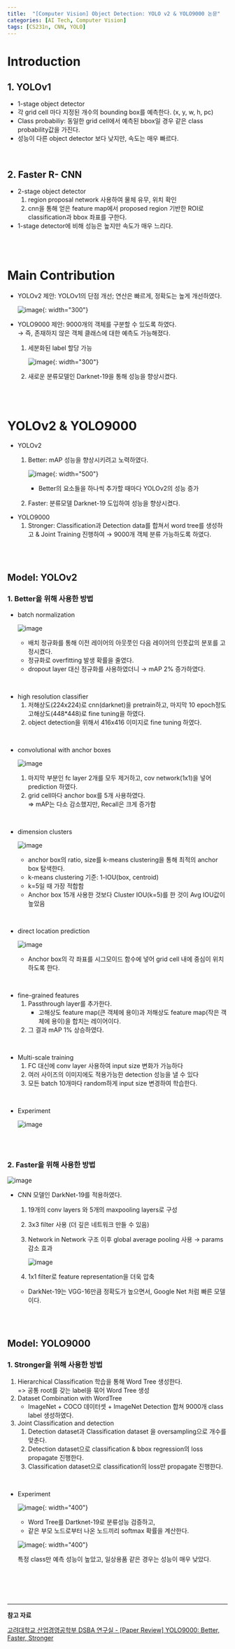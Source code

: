 ```yaml
---
title:  "[Computer Vision] Object Detection: YOLO v2 & YOLO9000 논문"
categories: [AI Tech, Computer Vision]
tags: [CS231n, CNN, YOLO]
---   
```

# Introduction

## 1. YOLOv1
- 1-stage object detector
- 각 grid cell 마다 지정된 개수의 bounding box를 예측한다. (x, y, w, h, pc)
- Class probabiliy: 동일한 grid cell에서 예측된 bbox일 경우 같은 class probability값을 가진다.
- 성능이 다른 object detector 보다 낮지만, 속도는 매우 빠르다.

<br>

## 2. Faster R- CNN
- 2-stage object detector
    1. region proposal network 사용하여 물체 유무, 위치 확인
    2. cnn을 통해 얻은 feature map에서 proposed region 기반한 ROI로 classification과 bbox 좌표를 구한다.
- 1-stage detector에 비해 성능은 높지만 속도가 매우 느리다.

<br>
<br>

# Main Contribution
- YOLOv2 제안: YOLOv1의 단점 개선; 연산은 빠르게, 정확도는 높게 개선하였다.

    ![image](https://user-images.githubusercontent.com/89712324/221517262-0b23b90d-56eb-4725-8492-7fdd66371d1a.png){: width="300"}

- YOLO9000 제안: 9000개의 객체를 구분할 수 있도록 하였다.  
    → 즉, 존재하지 않은 객체 클래스에 대한 예측도 가능해졌다.

  1. 세분화된 label 할당 가능
      
      ![image](https://user-images.githubusercontent.com/89712324/221517302-4afac7d1-8474-4695-8054-2e0927b5cfba.png){: width="300"}
      
  2. 새로운 분류모델인 Darknet-19을 통해 성능을 향상시켰다.

<br>
<br>

# YOLOv2 & YOLO9000
- YOLOv2
    1. Better: mAP 성능을 향상시키려고 노력하였다.
        
        ![image](https://user-images.githubusercontent.com/89712324/221517329-ebe31711-5440-45ab-a213-b6e90310b74b.png){: width="500"}
        
        - Better의 요소들을 하나씩 추가할 때마다 YOLOv2의 성능 증가
    2. Faster: 분류모델 Darknet-19 도입하여 성능을 향상시켰다.
- YOLO9000
    1. Stronger: Classification과 Detection data를 합쳐서 word tree를 생성하고 & Joint Training 진행하여 → 9000개 객체 분류 가능하도록 하였다.

<br>
<br>

## Model: YOLOv2

### 1. Better을 위해 사용한 방법
- batch normalization
  
  ![image](https://user-images.githubusercontent.com/89712324/221517376-900dfa97-306d-41ae-a433-cd81d12a16d6.png)
  
  - 배치 정규화를 통해 이전 레이어의 아웃풋인 다음 레이어의 인풋값의 분포를 고정시켰다.
  - 정규화로 overfitting 발생 확률을 줄였다.
  - dropout layer 대신 정규화를 사용하였더니 → mAP 2% 증가하였다.

<br>


- high resolution classifier
  1. 저해상도(224x224)로 cnn(darknet)을 pretrain하고, 마지막 10 epoch정도 고해상도(448*448)로 fine tuning을 하였다.
  2. object detection을 위해서 416x416 이미지로 fine tuning 하였다.

<br>

- convolutional with anchor boxes
  
  ![image](https://user-images.githubusercontent.com/89712324/221517416-53294fa9-10f6-4559-b500-eb6ab86654ac.png)
  
  1. 마지막 부분인 fc layer 2개를 모두 제거하고, cov network(1x1)을 넣어 prediction 하였다.
  2. grid cell마다 anchor box를 5개 사용하였다.              
      ⇒  mAP는 다소 감소했지만, Recall은 크게 증가함

<br>

- dimension clusters
  
  ![image](https://user-images.githubusercontent.com/89712324/221517550-f7120424-30df-4064-b769-4c5c22574730.png)
  
  - anchor box의 ratio, size를 k-means clustering을 통해 최적의 anchor box 탐색한다.
  - k-means clustering 기준: 1-IOU(box, centroid)
  - k=5일 때 가장 적합함
  - Anchor box 15개 사용한 것보다 Cluster IOU(k=5)를 한 것이 Avg IOU값이 높았음

<br>

- direct location prediction
  
  ![image](https://user-images.githubusercontent.com/89712324/221517595-1f731ccc-442a-48b0-99a7-8778c6ae3a53.png)
  
  - Anchor box의 각 좌표를 시그모이드 함수에 넣어 grid cell  내에 중심이 위치하도록 한다.

<br>

- fine-grained features
  1. Passthrough layer를 추가한다.
      - 고해상도 feature map(큰 객체에 용이)과 저해상도 feature map(작은 객체에 용이)을 합치는 레이어이다.
  2. 그 결과 mAP 1% 상승하였다.

<br>


- Multi-scale training
  1. FC 대신에 conv layer 사용하여 input size 변화가 가능하다
  2. 여러 사이즈의 이미지에도 적용가능한 detection 성능을 낼 수 있다
  3. 모든 batch 10개마다 random하게 input size 변경하여 학습한다.

<br>


- Experiment
  
  ![image](https://user-images.githubusercontent.com/89712324/221517635-f9cc7aa9-705a-4726-a085-62f08dbd1544.png)

<br>
<br>

  
### 2. Faster을 위해 사용한 방법
    
![image](https://user-images.githubusercontent.com/89712324/221517675-6efb2f4c-41f9-4025-8f7d-bb9916a3868b.png)

- CNN 모델인 DarkNet-19를 적용하였다.
    1. 19개의 conv layers 와 5개의 maxpooling layers로 구성
    2. 3x3 filter 사용 (더 깊은 네트워크 만들 수 있음)
    3. Network in Network 구조 이후 global average pooling 사용 → params 감소 효과
        
        ![image](https://user-images.githubusercontent.com/89712324/221517904-ddd2b5b9-a51d-4e6a-bafb-950af39a60a7.png)
        
    4. 1x1 filter로 feature representation을 더욱 압축
    - DarkNet-19는 VGG-16만큼 정확도가 높으면서, Google Net 처럼 빠른 모델이다.

<br>
<br>

  
## Model: YOLO9000

### 1. Stronger을 위해 사용한 방법
1. Hierarchical Classification 학습을 통해 Word Tree 생성한다.  
    => 공통 root를 갖는 label을 묶어 Word Tree 생성
2. Dataset Combination with WordTree
    - ImageNet + COCO 데이터셋 + ImageNet Detection 합쳐 9000개 class label 생성하였다.
3. Joint Classification and detection
    1. Detection dataset과 Classification dataset 을 oversampling으로 개수를 맞춘다.
    2. Detection dataset으로 classification & bbox regression의 loss propagate 진행한다.
    3. Classification dataset으로 classification의 loss만 propagate 진행한다.


<br>

- Experiment
    
    ![image](https://user-images.githubusercontent.com/89712324/221517942-8b7e9a98-5270-4d15-995f-d7d3798fc16f.png){: width="400"}
    
    - Word Tree를 Dartknet-19로 분류성능 검증하고, 
    - 같은 부모 노드로부터 나온 노드끼리 softmax 확률을 계산한다.  
        

    ![image](https://user-images.githubusercontent.com/89712324/221517990-3feac9ee-e8df-48de-a291-339fa99b7f48.png){: width="400"}
    
    특정 class만 예측 성능이 높았고, 일상용품 같은 경우는 성능이 매우 낮았다.

  
<br><br>

<br>

---

**참고 자료**

[고려대학교 산업경영공학부 DSBA 연구실 - [Paper Review] YOLO9000: Better, Faster, Stronger](https://www.youtube.com/watch?v=vLdrI8NCFMs)
